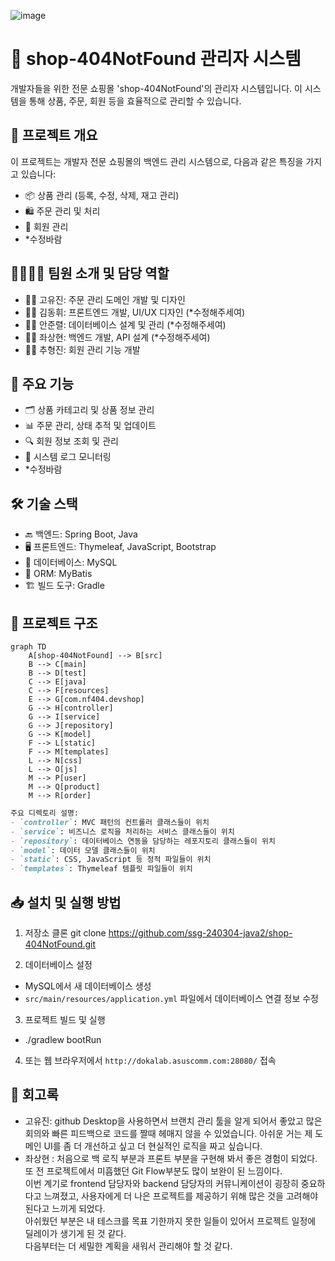 ![image](https://github.com/ssg-240304-java2/shop-404NotFound/assets/166422645/2b5a502a-9b54-4355-9e94-7e2008efec03)

# 🛒 shop-404NotFound 관리자 시스템

개발자들을 위한 전문 쇼핑몰 'shop-404NotFound'의 관리자 시스템입니다. 이 시스템을 통해 상품, 주문, 회원 등을 효율적으로 관리할 수 있습니다.

## 🚀 프로젝트 개요

이 프로젝트는 개발자 전문 쇼핑몰의 백엔드 관리 시스템으로, 다음과 같은 특징을 가지고 있습니다:

- 📦 상품 관리 (등록, 수정, 삭제, 재고 관리)
- 🛍️ 주문 관리 및 처리
- 👥 회원 관리
- *수정바람

## 👨‍👩‍👧‍👦 팀원 소개 및 담당 역할

- 👩‍💼 고유진: 주문 관리 도메인 개발 및 디자인
- 👨‍🎨 김동휘: 프론트엔드 개발, UI/UX 디자인 (*수정해주세여)
- 👨‍💻 안준렬: 데이터베이스 설계 및 관리 (*수정해주세여)
- 🧑‍💻 좌상현: 백엔드 개발, API 설계 (*수정해주세여)
- 👨‍🔧 추형진: 회원 관리 기능 개발

## 🔑 주요 기능

- 🗂️ 상품 카테고리 및 상품 정보 관리
- 📊 주문 관리, 상태 추적 및 업데이트
- 🔍 회원 정보 조회 및 관리
- 📝 시스템 로그 모니터링
- *수정바람

## 🛠️ 기술 스택

- 🔙 백엔드: Spring Boot, Java
- 🖥️ 프론트엔드: Thymeleaf, JavaScript, Bootstrap
- 💾 데이터베이스: MySQL
- 🔗 ORM: MyBatis
- 🏗️ 빌드 도구: Gradle

## 📁 프로젝트 구조

```mermaid
graph TD
    A[shop-404NotFound] --> B[src]
    B --> C[main]
    B --> D[test]
    C --> E[java]
    C --> F[resources]
    E --> G[com.nf404.devshop]
    G --> H[controller]
    G --> I[service]
    G --> J[repository]
    G --> K[model]
    F --> L[static]
    F --> M[templates]
    L --> N[css]
    L --> O[js]
    M --> P[user]
    M --> Q[product]
    M --> R[order]
```
```markdown
주요 디렉토리 설명:
- `controller`: MVC 패턴의 컨트롤러 클래스들이 위치
- `service`: 비즈니스 로직을 처리하는 서비스 클래스들이 위치
- `repository`: 데이터베이스 연동을 담당하는 레포지토리 클래스들이 위치
- `model`: 데이터 모델 클래스들이 위치
- `static`: CSS, JavaScript 등 정적 파일들이 위치
- `templates`: Thymeleaf 템플릿 파일들이 위치
```

## 📥 설치 및 실행 방법

1. 저장소 클론
git clone https://github.com/ssg-240304-java2/shop-404NotFound.git

2. 데이터베이스 설정
- MySQL에서 새 데이터베이스 생성
- `src/main/resources/application.yml` 파일에서 데이터베이스 연결 정보 수정

3. 프로젝트 빌드 및 실행
- ./gradlew bootRun

4. 또는 웹 브라우저에서 `http://dokalab.asuscomm.com:28080/` 접속

## 📝 회고록

- 고유진: github Desktop을 사용하면서 브랜치 관리 툴을 알게 되어서 좋았고 많은 회의와 빠른 피드백으로 코드를 짤때 헤매지 않을 수 있었습니다. 아쉬운 거는 제 도메인 UI를 좀 더 개선하고 싶고 더 현실적인 로직을 짜고 싶습니다.
- 좌상현 : 처음으로 백 로직 부분과 프론트 부분을 구현해 봐서 좋은 경험이 되었다. 또 전 프로젝트에서 미흡했던 Git Flow부분도 많이 보완이 된 느낌이다.<br> 이번 계기로 frontend 담당자와 backend 담당자의 커뮤니케이션이 굉장히 중요하다고 느껴졌고, 사용자에게 더 나은 프로젝트를 제공하기 위해 많은 것을 고려해야 된다고 느끼게 되었다.<br> 아쉬웠던 부분은 내 테스크를 목표 기한까지 못한 일들이 있어서 프로젝트 일정에 딜레이가 생기게 된 것 같다.<br>다음부터는 더 세밀한 계획을 새워서 관리해야 할 것 같다.
